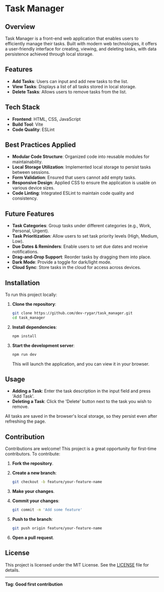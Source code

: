 # Task Manager

## Overview

Task Manager is a front-end web application that enables users to efficiently manage their tasks. Built with modern web technologies, it offers a user-friendly interface for creating, viewing, and deleting tasks, with data persistence achieved through local storage.

## Features

- **Add Tasks**: Users can input and add new tasks to the list.
- **View Tasks**: Displays a list of all tasks stored in local storage.
- **Delete Tasks**: Allows users to remove tasks from the list.

## Tech Stack

- **Frontend**: HTML, CSS, JavaScript
- **Build Tool**: Vite
- **Code Quality**: ESLint

## Best Practices Applied

- **Modular Code Structure**: Organized code into reusable modules for maintainability.
- **Local Storage Utilization**: Implemented local storage to persist tasks between sessions.
- **Form Validation**: Ensured that users cannot add empty tasks.
- **Responsive Design**: Applied CSS to ensure the application is usable on various device sizes.
- **Code Linting**: Integrated ESLint to maintain code quality and consistency.

## Future Features

- **Task Categories**: Group tasks under different categories (e.g., Work, Personal, Urgent).
- **Task Prioritization**: Allow users to set task priority levels (High, Medium, Low).
- **Due Dates & Reminders**: Enable users to set due dates and receive notifications.
- **Drag-and-Drop Support**: Reorder tasks by dragging them into place.
- **Dark Mode**: Provide a toggle for dark/light mode.
- **Cloud Sync**: Store tasks in the cloud for access across devices.

## Installation

To run this project locally:

1. **Clone the repository**:

   ```bash
   git clone https://github.com/dev-rygar/task_manager.git
   cd task_manager
   ```

2. **Install dependencies**:

   ```bash
   npm install
   ```

3. **Start the development server**:

   ```bash
   npm run dev
   ```

   This will launch the application, and you can view it in your browser.

## Usage

- **Adding a Task**: Enter the task description in the input field and press 'Add Task'.
- **Deleting a Task**: Click the 'Delete' button next to the task you wish to remove.

All tasks are saved in the browser's local storage, so they persist even after refreshing the page.

## Contribution

Contributions are welcome! This project is a great opportunity for first-time contributors. To contribute:

1. **Fork the repository**.

2. **Create a new branch**:

   ```bash
   git checkout -b feature/your-feature-name
   ```

3. **Make your changes**.

4. **Commit your changes**:

   ```bash
   git commit -m 'Add some feature'
   ```

5. **Push to the branch**:

   ```bash
   git push origin feature/your-feature-name
   ```

6. **Open a pull request**.

## License

This project is licensed under the MIT License. See the [LICENSE](LICENSE) file for details.

---

**Tag: Good first contribution**

